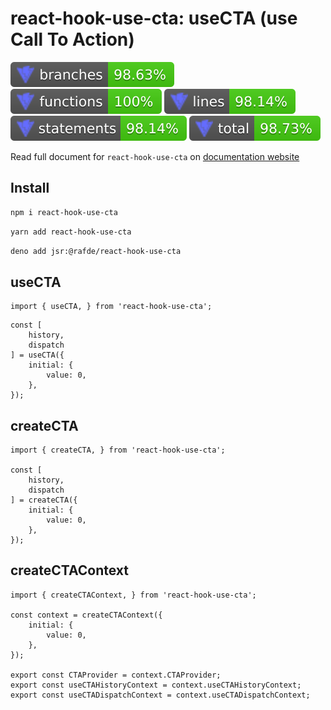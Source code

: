 # react-hook-use-cta: useCTA (use Call To Action)

![Branches](./site/public/badges/coverage-branches.svg)
![Functions](./site/public/badges/coverage-functions.svg)
![Lines](./site/public/badges/coverage-lines.svg)
![Statements](./site/public/badges/coverage-statements.svg)
![Coverage total](./site/public/badges/coverage-total.svg)

Read full document for `react-hook-use-cta` on [documentation website](https://rafde.github.io/react-hook-use-cta)

## Install

```bash
npm i react-hook-use-cta
```

```bash
yarn add react-hook-use-cta
```

```bash
deno add jsr:@rafde/react-hook-use-cta
```

## useCTA

```tsx
import { useCTA, } from 'react-hook-use-cta';
```

```tsx
const [
	history,
	dispatch
] = useCTA({
	initial: {
		value: 0,
	},
});
```

## createCTA

```tsx
import { createCTA, } from 'react-hook-use-cta';

const [
	history,
	dispatch
] = createCTA({
	initial: {
		value: 0,
	},
});
```


## createCTAContext

```tsx
import { createCTAContext, } from 'react-hook-use-cta';

const context = createCTAContext({
	initial: {
		value: 0,
	},
});

export const CTAProvider = context.CTAProvider;
export const useCTAHistoryContext = context.useCTAHistoryContext;
export const useCTADispatchContext = context.useCTADispatchContext;
```
